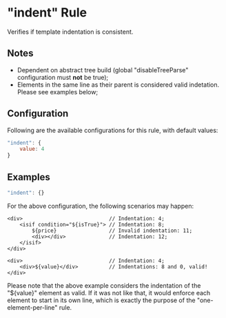 # "indent" Rule

Verifies if template indentation is consistent.

## Notes

- Dependent on abstract tree build (global "disableTreeParse" configuration must **not** be true);
- Elements in the same line as their parent is considered valid indetation. Please see examples below;

## Configuration

Following are the available configurations for this rule, with default values:

```js
"indent": {
    value: 4
}
```

## Examples

```js
"indent": {}
```

For the above configuration, the following scenarios may happen:

```
<div>                            // Indentation: 4;
    <isif condition="${isTrue}"> // Indentation: 8;
        ${price}                 // Invalid indentation: 11;
        <div></div>              // Indentation: 12;
    </isif>
</div>
```

```
<div>                            // Indentation: 4;
    <div>${value}</div>          // Indentations: 8 and 0, valid!
</div>
```

Please note that the above example considers the indentation of the "${value}" element as valid. If it was not like that, it would enforce each element to start in its own line, which is exactly the purpose of the "one-element-per-line" rule.
